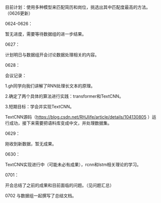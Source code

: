 目前计划：使用多种模型来匹配简历和岗位，挑选出其中匹配度最高的方法。（0626更新）

0624-0626：

暂无进度，需要等待数据组的进一步结果。

0627：

计划明日与数据组开会讨论数据处理相关的内容。

0628：

会议记录：

1.gh同学向我们讲解了RNN处理长文本的原理。

2.确定了两个具体的算法进行实践：transformer和TextCNN。

3.短期目标：学会并实现TextCNN。

TextCNN源码（https://blog.csdn.net/RHJlife/article/details/104130805 ）运行成功，接下来需要把语料库变成中文，并处理数据集。

0629：

刚收到新数据，暂无成果。

0630：

TextCNN实现进行中（可能未必有成果），rcnn和lstm相关理论的学习。

0701：

开会总结了之前的成果和目前面临的问题。（见问题汇总）

0702
与数据组一起撰写了总结文档。

